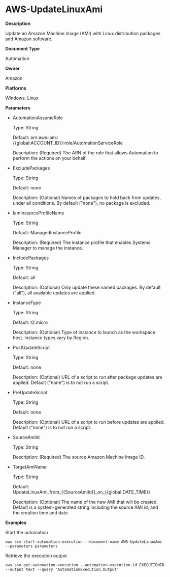 # AWS\-UpdateLinuxAmi<a name="automation-aws-updatelinuxami"></a>

**Description**

Update an Amazon Machine Image \(AMI\) with Linux distribution packages and Amazon software\.

**Document Type**

Automation

**Owner**

Amazon

**Platforms**

Windows, Linux

**Parameters**
+ AutomationAssumeRole

  Type: String

  Default: arn:aws:iam::\{\{global:ACCOUNT\_ID\}\}:role/AutomationServiceRole

  Description: \(Required\) The ARN of the role that allows Automation to perform the actions on your behalf\.
+ ExcludePackages

  Type: String

  Default: none

  Description: \(Optional\) Names of packages to hold back from updates, under all conditions\. By default \("none"\), no package is excluded\.
+ IamInstanceProfileName

  Type: String

  Default: ManagedInstanceProfile

  Description: \(Required\) The instance profile that enables Systems Manager to manage the instance\.
+ IncludePackages

  Type: String

  Default: all

  Description: \(Optional\) Only update these named packages\. By default \("all"\), all available updates are applied\.
+ InstanceType

  Type: String

  Default: t2\.micro

  Description: \(Optional\) Type of instance to launch as the workspace host\. Instance types vary by Region\.
+ PostUpdateScript

  Type: String

  Default: none

  Description: \(Optional\) URL of a script to run after package updates are applied\. Default \("none"\) is to not run a script\.
+ PreUpdateScript

  Type: String

  Default: none

  Description: \(Optional\) URL of a script to run before updates are applied\. Default \("none"\) is to not run a script\.
+ SourceAmiId

  Type: String

  Description: \(Required\) The source Amazon Machine Image ID\.
+ TargetAmiName

  Type: String

  Default: UpdateLinuxAmi\_from\_\{\{SourceAmiId\}\}\_on\_\{\{global:DATE\_TIME\}\}

  Description: \(Optional\) The name of the new AMI that will be created\. Default is a system\-generated string including the source AMI id, and the creation time and date\.

**Examples**

Start the automation

```
aws ssm start-automation-execution --document-name AWS-UpdateLinuxAmi --parameters parameters
```

Retrieve the execution output

```
aws ssm get-automation-execution --automation-execution-id EXECUTIONID --output text --query 'AutomationExecution.Output'
```